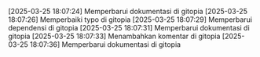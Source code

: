 [2025-03-25 18:07:24] Memperbarui dokumentasi di gitopia
[2025-03-25 18:07:26] Memperbaiki typo di gitopia
[2025-03-25 18:07:29] Memperbarui dependensi di gitopia
[2025-03-25 18:07:31] Memperbarui dokumentasi di gitopia
[2025-03-25 18:07:33] Menambahkan komentar di gitopia
[2025-03-25 18:07:36] Memperbarui dokumentasi di gitopia
